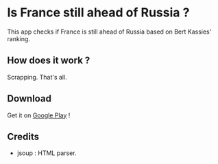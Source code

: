# Is France still ahead of Russia ?
This app checks if France is still ahead of Russia based on Bert Kassies' ranking.

## How does it work ?
Scrapping. That's all.

## Download
Get it on [Google Play](https://play.google.com/store/apps/details?id=fr.skyost.algo.isfrancestillaheadofrussia) !

## Credits
* jsoup : HTML parser.